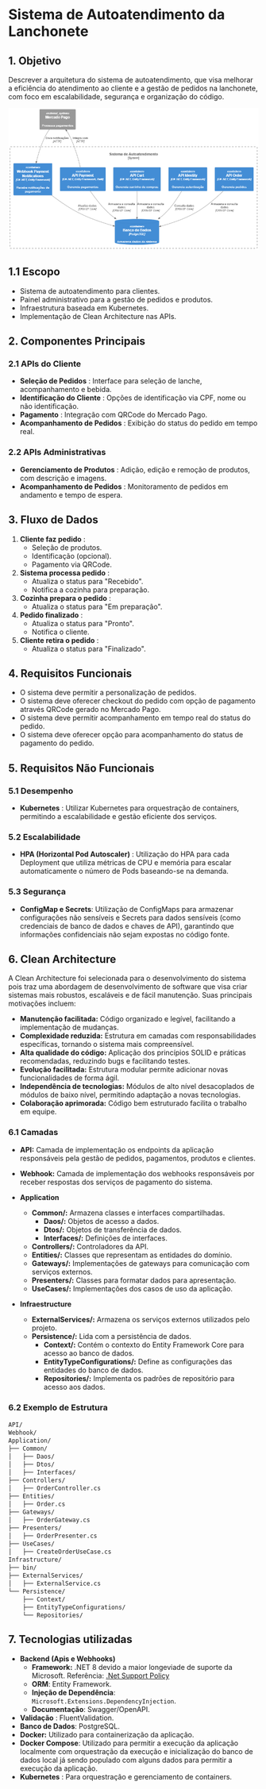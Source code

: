 # Sistema de Autoatendimento da Lanchonete

## 1. Objetivo

Descrever a arquitetura do sistema de autoatendimento, que visa melhorar a eficiência do atendimento ao cliente e a gestão de pedidos na lanchonete, com foco em escalabilidade, segurança e organização do código.


![](assets/20250318_213253_image.png)

## 1.1 Escopo

* Sistema de autoatendimento para clientes.
* Painel administrativo para a gestão de pedidos e produtos.
* Infraestrutura baseada em Kubernetes.
* Implementação de Clean Architecture nas APIs.

## 2. Componentes Principais

### 2.1 APIs do Cliente

* **Seleção de Pedidos** : Interface para seleção de lanche, acompanhamento e bebida.
* **Identificação do Cliente** : Opções de identificação via CPF, nome ou não identificação.
* **Pagamento** : Integração com QRCode do Mercado Pago.
* **Acompanhamento de Pedidos** : Exibição do status do pedido em tempo real.

### 2.2 APIs Administrativas

* **Gerenciamento de Produtos** : Adição, edição e remoção de produtos, com descrição e imagens.
* **Acompanhamento de Pedidos** : Monitoramento de pedidos em andamento e tempo de espera.

## 3. Fluxo de Dados

1. **Cliente faz pedido** :
   * Seleção de produtos.
   * Identificação (opcional).
   * Pagamento via QRCode.
2. **Sistema processa pedido** :
   * Atualiza o status para "Recebido".
   * Notifica a cozinha para preparação.
3. **Cozinha prepara o pedido** :
   * Atualiza o status para "Em preparação".
4. **Pedido finalizado** :
   * Atualiza o status para "Pronto".
   * Notifica o cliente.
5. **Cliente retira o pedido** :
   * Atualiza o status para "Finalizado".

## 4. Requisitos Funcionais

* O sistema deve permitir a personalização de pedidos.
* O sistema deve oferecer checkout do pedido com opção de pagamento através QRCode gerado no Mercado Pago.
* O sistema deve permitir acompanhamento em tempo real do status do pedido.
* O sistema deve oferecer opção para acompanhamento do status de pagamento do pedido.

## 5. Requisitos Não Funcionais

### 5.1 Desempenho

* **Kubernetes** : Utilizar Kubernetes para orquestração de containers, permitindo a escalabilidade e gestão eficiente dos serviços.

### 5.2 Escalabilidade

* **HPA (Horizontal Pod Autoscaler)** : Utilização do HPA para cada Deployment que utiliza métricas de CPU e memória para escalar automaticamente o número de Pods baseando-se na demanda.

### 5.3 Segurança

* **ConfigMap e Secrets**: Utilização de ConfigMaps para armazenar configurações não sensíveis e Secrets para dados sensíveis (como credenciais de banco de dados e chaves de API), garantindo que  informações confidenciais não sejam expostas no código fonte.

## 6. Clean Architecture

A Clean Architecture foi selecionada para o desenvolvimento do sistema pois traz uma abordagem de desenvolvimento de software que visa criar sistemas mais robustos, escaláveis e de fácil manutenção. Suas principais motivações incluem:

* **Manutenção facilitada:** Código organizado e legível, facilitando a implementação de mudanças.
* **Complexidade reduzida:** Estrutura em camadas com responsabilidades específicas, tornando o sistema mais compreensível.
* **Alta qualidade do código:** Aplicação dos princípios SOLID e práticas recomendadas, reduzindo bugs e facilitando testes.
* **Evolução facilitada:** Estrutura modular permite adicionar novas funcionalidades de forma ágil.
* **Independência de tecnologias:** Módulos de alto nível desacoplados de módulos de baixo nível, permitindo adaptação a novas tecnologias.
* **Colaboração aprimorada:** Código bem estruturado facilita o trabalho em equipe.

### 6.1 Camadas

* **API:** Camada de implementação os endpoints da aplicação responsáveis pela gestão de pedidos, pagamentos, produtos e clientes.
* **Webhook:** Camada de implementação dos webhooks responsáveis por receber respostas dos serviços de pagamento do sistema.
* **Application**

  * **Common/:** Armazena classes e interfaces compartilhadas.
    * **Daos/:** Objetos de acesso a dados.
    * **Dtos/:** Objetos de transferência de dados.
    * **Interfaces/:** Definições de interfaces.
  * **Controllers/:** Controladores da API.
  * **Entities/:** Classes que representam as entidades do domínio.
  * **Gateways/:** Implementações de gateways para comunicação com serviços externos.
  * **Presenters/:** Classes para formatar dados para apresentação.
  * **UseCases/:** Implementações dos casos de uso da aplicação.
* **Infraestructure**

  * **ExternalServices/:** Armazena os serviços externos utilizados pelo projeto.
  * **Persistence/:** Lida com a persistência de dados.
    * **Context/:** Contém o contexto do Entity Framework Core para acesso ao banco de dados.
    * **EntityTypeConfigurations/:** Define as configurações das entidades do banco de dados.
    * **Repositories/:** Implementa os padrões de repositório para acesso aos dados.

### 6.2 Exemplo de Estrutura

```
API/
Webhook/
Application/
├── Common/
│   ├── Daos/
│   ├── Dtos/
│   ├── Interfaces/
├── Controllers/
│   ├── OrderController.cs
├── Entities/
│   ├── Order.cs
├── Gateways/
│   ├── OrderGateway.cs
├── Presenters/
│   ├── OrderPresenter.cs
├── UseCases/
│   ├── CreateOrderUseCase.cs
Infrastructure/
├── bin/
├── ExternalServices/
│   ├── ExternalService.cs
└── Persistence/
    ├── Context/
    ├── EntityTypeConfigurations/
    └── Repositories/
```

## 7. Tecnologias utilizadas

* **Backend (Apis e Webhooks)**
  * **Framework:** .NET 8 devido a maior longeviade de suporte da Microsoft. Referência: [.Net Support Policy](https://dotnet.microsoft.com/en-us/platform/support/policy)
  * **ORM**: Entity Framework.
  * **Injeção de Dependência**: `Microsoft.Extensions.DependencyInjection`.
  * **Documentação**: Swagger/OpenAPI.
* **Validação** : FluentValidation.
* **Banco de Dados**: PostgreSQL.
* **Docker:** Utilizado para containerização da aplicação.
* **Docker Compose**: Utilizado para permitir a execução da aplicação localmente com orquestração da execução e inicialização do banco de dados local já sendo populado com alguns dados para permitir a execução da aplicação.
* **Kubernetes** : Para orquestração e gerenciamento de containers.

